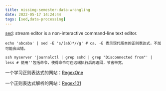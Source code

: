 ```yaml
---
title: missing-semester-data-wrangling
date: 2022-05-17 14:24:44
tags: [sed,data-processing]
---
```


[sed](https://www.gnu.org/software/sed/): stream editor is a non-interactive command-line text editor.

```shell
echo 'abcaba' | sed -E 's/(ab)*//g' # ca. -E 表示现代版本的正则表达式，不加可能会出错。
```

```shell
ssh myserver 'journalctl | grep sshd | grep "Disconnected from"' | less # 使用''包括命令，使得命令可在远端执行后再返回，节省带宽。
```

一个学习正则表达式的网站：[RegexOne](https://regexone.com/lesson/misc_meta_characters?)

一个正则表达式解析的网站：[Regex101](https://regex101.com/)
